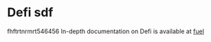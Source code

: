 # Defi sdf
fhftrtnrmrt546456
In-depth documentation on Defi is available at [fuel](https://fuel.network/)
